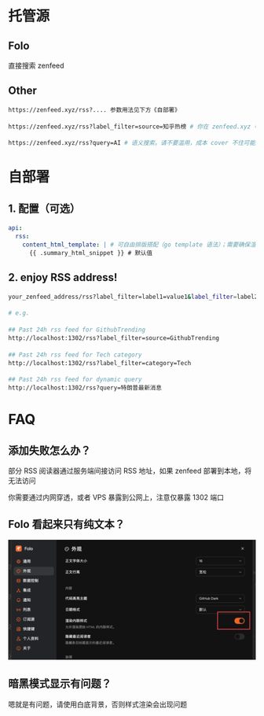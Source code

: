 # 托管源

## Folo

直接搜索 zenfeed

## Other

```bash
https://zenfeed.xyz/rss?.... 参数用法见下方《自部署》

https://zenfeed.xyz/rss?label_filter=source=知乎热榜 # 你在 zenfeed.xyz 中看到的源名称

https://zenfeed.xyz/rss?query=AI # 语义搜索。请不要滥用，成本 cover 不住可能随时下线
```

# 自部署

## 1. 配置（可选）

```yaml
api:
  rss:
    content_html_template: | # 可自由排版搭配（go template 语法）；需要确保渲染后的内容是正确的 HTML
      {{ .summary_html_snippet }} # 默认值
```

## 2. enjoy RSS address!

```bash
your_zenfeed_address/rss?label_filter=label1=value1&label_filter=label2!=value2&query=xxx

# e.g.

## Past 24h rss feed for GithubTrending
http://localhost:1302/rss?label_filter=source=GithubTrending

## Past 24h rss feed for Tech category
http://localhost:1302/rss?label_filter=category=Tech

## Past 24h rss feed for dynamic query
http://localhost:1302/rss?query=特朗普最新消息
```

# FAQ

## 添加失败怎么办？

部分 RSS 阅读器通过服务端间接访问 RSS 地址，如果 zenfeed 部署到本地，将无法访问

你需要通过内网穿透，或者 VPS 暴露到公网上，注意仅暴露 1302 端口

## Folo 看起来只有纯文本？

![](images/folo-html.png)

## 暗黑模式显示有问题？

嗯就是有问题，请使用白底背景，否则样式渲染会出现问题
